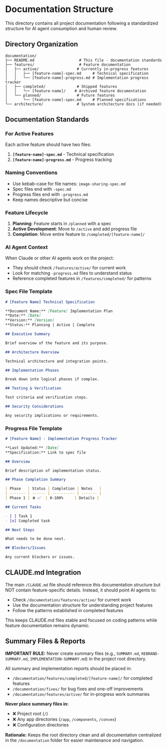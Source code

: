 # Documentation Structure

This directory contains all project documentation following a standardized structure for AI agent consumption and human review.

## Directory Organization

```
documentation/
├── README.md                    # This file - documentation standards
├── features/                    # Feature documentation
│   ├── active/                 # Currently in-progress features
│   │   ├── [feature-name]-spec.md     # Technical specification
│   │   └── [feature-name]-progress.md # Implementation progress tracker
│   ├── completed/              # Shipped features
│   │   └── [feature-name]/    # Archived feature documentation
│   └── planned/                # Future features
│       └── [feature-name]-spec.md     # Planned specifications
└── architecture/               # System architecture docs (if needed)
```

## Documentation Standards

### For Active Features

Each active feature should have two files:

1. **`[feature-name]-spec.md`** - Technical specification
2. **`[feature-name]-progress.md`** - Progress tracking

### Naming Conventions

- Use kebab-case for file names: `image-sharing-spec.md`
- Spec files end with `-spec.md`
- Progress files end with `-progress.md`
- Keep names descriptive but concise

### Feature Lifecycle

1. **Planning**: Feature starts in `/planned` with a spec
2. **Active Development**: Move to `/active` and add progress file
3. **Completion**: Move entire feature to `/completed/[feature-name]/`

### AI Agent Context

When Claude or other AI agents work on the project:

- They should check `/features/active/` for current work
- Look for matching `-progress.md` files to understand status
- Reference completed features in `/features/completed/` for patterns

### Spec File Template

```markdown
# [Feature Name] Technical Specification

**Document Name:** [Feature] Implementation Plan  
**Date:** [Date]  
**Version:** [Version]  
**Status:** Planning | Active | Complete

## Executive Summary

Brief overview of the feature and its purpose.

## Architecture Overview

Technical architecture and integration points.

## Implementation Phases

Break down into logical phases if complex.

## Testing & Verification

Test criteria and verification steps.

## Security Considerations

Any security implications or requirements.
```

### Progress File Template

```markdown
# [Feature Name] - Implementation Progress Tracker

**Last Updated:** [Date]  
**Specification:** Link to spec file

## Overview

Brief description of implementation status.

## Phase Completion Summary

| Phase   | Status | Completion | Notes   |
| ------- | ------ | ---------- | ------- |
| Phase 1 | ⏸️ ✅  | 0-100%     | Details |

## Current Tasks

- [ ] Task 1
- [x] Completed task

## Next Steps

What needs to be done next.

## Blockers/Issues

Any current blockers or issues.
```

## CLAUDE.md Integration

The main `/CLAUDE.md` file should reference this documentation structure but NOT contain feature-specific details. Instead, it should point AI agents to:

- Check `/documentation/features/active/` for current work
- Use the documentation structure for understanding project features
- Follow the patterns established in completed features

This keeps CLAUDE.md files stable and focused on coding patterns while feature documentation remains dynamic.

## Summary Files & Reports

**IMPORTANT RULE:** Never create summary files (e.g., `SUMMARY.md`, `REBRAND-SUMMARY.md`, `IMPLEMENTATION-SUMMARY.md`) in the project root directory.

All summary and implementation reports should be placed in:

- `/documentation/features/completed/[feature-name]/` for completed features
- `/documentation/fixes/` for bug fixes and one-off improvements
- `/documentation/features/active/` for in-progress work summaries

**Never place summary files in:**

- ❌ Project root (`/`)
- ❌ Any app directories (`/app`, `/components`, `/convex`)
- ❌ Configuration directories

**Rationale:** Keeps the root directory clean and all documentation centralized in the `/documentation` folder for easier maintenance and navigation.
